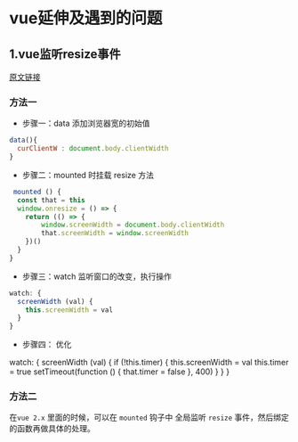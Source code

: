 # vue延伸及遇到的问题

## 1.vue监听resize事件

[原文链接](http://www.cnblogs.com/erbingbing/p/6340930.html)

### 方法一

* 步骤一：data 添加浏览器宽的初始值

```javascript
data(){
  curClientW : document.body.clientWidth
}
```

* 步骤二：mounted 时挂载 resize 方法

```javascript
 mounted () {
  const that = this
  window.onresize = () => {
    return (() => {
        window.screenWidth = document.body.clientWidth
        that.screenWidth = window.screenWidth
    })()
  }
}
```

* 步骤三：watch 监听窗口的改变，执行操作

```javascript
watch: {
  screenWidth (val) {
    this.screenWidth = val
  }
}
```

* 步骤四： 优化

watch: {
  screenWidth (val) {
    if (!this.timer) {
      this.screenWidth = val
      this.timer = true
      setTimeout(function () {
        that.timer = false
      }, 400)
    }
  }
}

### 方法二

在`vue 2.x` 里面的时候，可以在 `mounted` 钩子中 全局监听 `resize` 事件，然后绑定的函数再做具体的处理。
